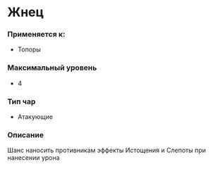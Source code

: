 # Жнец

### Применяется к:

* Топоры

### Максимальный уровень&#x20;

* 4

### Тип чар

* Атакующие

### Описание&#x20;

Шанс наносить противникам эффекты Истощения и Слепоты при нанесении урона
